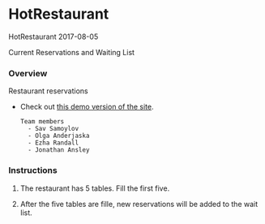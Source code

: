 # HotRestaurant

HotRestaurant 2017-08-05

Current Reservations and Waiting List


### Overview

Restaurant reservations

* Check out [this demo version of the site](https://friend-finder.herokuapp.com/).

  ```
  Team members
    - Sav Samoylov
    - Olga Anderjaska
    - Ezha Randall
    - Jonathan Ansley
  ```

### Instructions

1. The restaurant has 5 tables. Fill the first five.

2. After the five tables are fille, new reservations will be added to the wait list.

